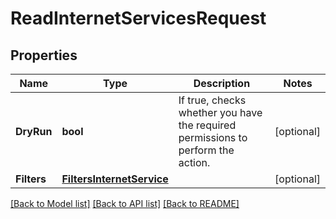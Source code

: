 # ReadInternetServicesRequest

## Properties

Name | Type | Description | Notes
------------ | ------------- | ------------- | -------------
**DryRun** | **bool** | If true, checks whether you have the required permissions to perform the action. | [optional] 
**Filters** | [**FiltersInternetService**](FiltersInternetService.md) |  | [optional] 

[[Back to Model list]](../README.md#documentation-for-models) [[Back to API list]](../README.md#documentation-for-api-endpoints) [[Back to README]](../README.md)



